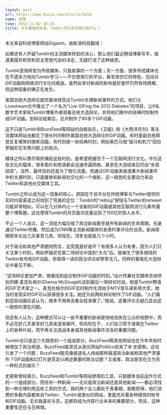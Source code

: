 ```yaml
---
layout: post
url: https://www.huxiu.com/article/5416
name: 虎嗅
time: 2012-11-02 10:23
title: 关于媒体的未来，Tumblr可以告诉我们些什么？
---
```

本文来自科技博客网站Gigaom，由新浪科技翻译：

如果还有人怀疑Tumblr向主流媒体转型的决心，那么他们最近聘请博客写手，报道美国共和党和民主党党代会的决定，无疑打消了这种疑虑。

Tumblr逐渐转型为传统媒体，只是故事的一个方面；另一方面，很多传统媒体也在不遗余力地向Tumblr学习——不仅使用它的平台，甚至效仿它的特色，包括对GIF动画和网络流行文化的痴迷。虽然此举对新闻的影响是好是坏仍然有待商榷，但这种现象的确正在发生。

美国总统大选辩论就完美地体现出Tumblr处理新闻事件的方式。他们与Livestream合作推出了一个名为“Live GIFing the 2012 Debates”的项目，让6名数字艺术家和Tumblr博客作者观看总统大选辩论，并将他们眼中的经典时刻制作成GIF动画。到辩论结束后，总共制作了80多个GIF动画。

这不只是Tumblr和BuzzFeed等网站的自娱自乐，《卫报》和《大西洋月刊》等主流媒体网站也都花了很长时间制作美国总统大选辩论的GIF动画。有时是副总统拜登反复微笑的搞笑动画，有时则是一些经典时刻，例如奥巴马借“骏马和刺刀”回应罗姆尼在军费问题上的观点。

媒体之所以费尽周折捕捉这些时刻，是希望把握住下一个互联网流行文化。作为这些文化的载体，很多图片和短语都会迅速传遍网络，甚至在大选结束后仍会“余音绕梁”。当然，最终目的还是为了吸引流量。而通过GIF动画来报道重大新闻事件中的关键时刻，只是媒体和新闻社交化的一个缩影，这一趋势的主要动力来自Twitter和其他社交媒体工具。

Tumblr之所以成为这一现象的核心，原因在于该平台在传统博客与Twitter提供的实时内容渠道之间找到了完美的定位：Tumblr的“reblog”按钮与Twitter的retweet功能非常相似，可以在几分钟内让一个全新的GIF动画或其他互联网流行元素传遍整个博客圈，这也使得Tumblr的月页面浏览量达到了150亿的惊人水平。

不止一个人说过，这一流程大幅压缩了政治新闻甚至是所有新闻的生命周期。先是通过Twitter传播，然后成为CNN等主流新闻媒体的发表时事评论的谈资。新闻周期原本长达几天甚至几周，但现在，顶多也就是几个小时。

对于政治和其他严肃题材而言，这究竟是好是坏？有很多人认为有害，因为人们只关注某个时刻，例如罗姆尼在第二场辩论中提到“大鸟”后，就催生了很多搞怪的Twitter账号和GIF动画，但值得一读的政治评论却寥寥无几。同样的事情在大选辩论中屡见不鲜。

“这场辩论更加严肃，很难找到适合制作GIF动画的时刻。”设计师兼社交媒体咨询师狄阿娜·麦克杜格尔(Dianna McDougall)谈到最后一场辩论时说。她是Tumblr聘请的GIF艺术家之一。麦克杜格尔的GIF实时制作生涯始于MTV音乐录影带大奖，她当时发现实时GIF可以获得很多关注。她还为前两轮辩论制作了GIF动画。“人们看到这些动画后会认为，根本不用再去看全程录像了。”她说。这番评论无疑凸显出这一趋势的潜在问题。

但还有人认为，这种模式可以让一些不重要的新闻更快地消失在公众的视野中，而不必花好几天甚至好几周来逐渐展开。但风险在于，人们会习惯于游离在Twitter上的各种片段，而不再关注选战本身或其他新闻事件涉及的重要问题。

Tumblr也只是这个大趋势的一个组成部分，BuzzFeed等其他网站也在今年早些时候增加了政治频道。BuzzFeed甚至还从政论网站Politico挖来了本·史密斯。这也引发了一个问题：BuzzFeed能否像报道名人绯闻那样报道政治新闻和其他严肃事件？GIF动画和幻灯片是否足以阐述重要的政治议题？又或者，政治是否在沦为另一种形式的娱乐？

史密斯曾经表示，BuzzFeed和Tumblr等网站使用的工具，只是媒体当前运作方式的一个组成部分，而任何一种新闻——无论是政治新闻还是其他新闻——都必须找到一种合理利用这些工具的方式。我的两个女儿都处于青春期，我敢担保，他们消费的多数内容都来自Twitter、Tumblr或类似的网站，里面充斥着各种搞怪的账号和GIF动画。无论我喜欢与否，这都将成为内容行业未来的重要部分，而且，这种重要性还在与日俱增。

